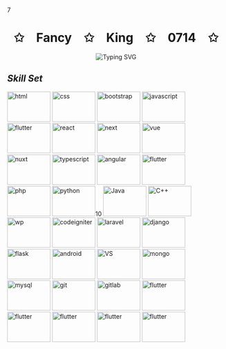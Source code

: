 7<!-- Hi there 👋 -->
<p align="center">
    <h1 align='center'>✩&emsp;Fancy&emsp;✩&emsp;King&emsp;✩&emsp;0714&emsp;✩</h1>
</p>
<p align="center"><img src="https://readme-typing-svg.herokuapp.com?font=Algerian&weight=700&size=28&pause=1000&color=9B49E3FF&center=true&vCenter=true&width=600&height=50&lines=Senior&emsp;Full&emsp;Stack&emsp;Developer;%2B7&emsp;Years&emsp;Of&emsp;Experience;Versatile+%7C+Familiar+%7C+High+Quality" alt="Typing SVG" />
</p>

## *Skill Set*

<p algin="right" width="320px">
    <img height="70" src="https://user-images.githubusercontent.com/86986628/166917156-8e41705c-9a45-40c9-91c5-88a9725581ae.svg" width="100" alt="html" style="max-width: 100%;">
    <img height="70" src="https://user-images.githubusercontent.com/86986628/186607307-19248a74-3ec4-4bfd-b368-d44a27b6606f.svg" width="100" alt="css" style="max-width: 100%;">
    <img height="70" src="https://user-images.githubusercontent.com/86986628/186607780-2ba1472e-07e5-4a98-9108-968ca3550229.svg" width="100" alt="bootstrap" style="max-width: 100%;">
    <img height="70" src="https://user-images.githubusercontent.com/86986628/186025766-5e1b4a99-194c-44c0-a345-791cc0910038.svg" width="100" alt="javascript" style="max-width: 100%;">
    <img height="70" src="https://user-images.githubusercontent.com/86986628/166917536-56a29dea-f9f0-449c-a3aa-19962ff21e95.svg" width="100" alt="flutter" style="max-width: 100%;">
    <img height="70" src="https://user-images.githubusercontent.com/86986628/186025841-0c104922-84d3-44ef-9dd4-328e62160068.svg" width="100" alt="react" style="max-width: 100%;">
    <img height="70" src="https://user-images.githubusercontent.com/86986628/186042940-666ff3ee-03b6-4ca3-b3a6-8639e84dc642.png" width="100" alt="next" style="max-width: 100%;">
    <img height="70" src="https://user-images.githubusercontent.com/86986628/186025905-170d6e48-45f8-4ff9-829c-e2f9a3ebc2be.svg" width="100" alt="vue" style="max-width: 100%;">
    <img height="70" src="https://user-images.githubusercontent.com/86986628/186025927-e6b4668e-5df8-4163-b8d4-25e70cab15b4.svg" width="100" alt="nuxt" style="max-width: 100%;">
    <img height="70" src="https://user-images.githubusercontent.com/86986628/186025974-69e906d5-5c58-4daa-b030-a6ef776049e2.svg" width="100" alt="typescript" style="max-width: 100%;">
    <img height="70" src="https://user-images.githubusercontent.com/86986628/186026019-32fff28c-32ad-41fd-8061-a0b5e3c34add.svg" width="100" alt="angular" style="max-width: 100%;">
    <img height="70" src="https://user-images.githubusercontent.com/86986628/166917450-ffa74495-fbca-4035-9a26-b5ce5cb4737b.svg" width="100" alt="flutter" style="max-width: 100%;">
    <img height="70" src="https://user-images.githubusercontent.com/86986628/186026679-d950eb7e-323a-47f3-9f86-7e6f08fdae76.svg" width="100" alt="php" style="max-width: 100%;">
    <img height="70" src="https://user-images.githubusercontent.com/86986628/186026687-d764be08-d4be-4204-bf22-08d0878e1706.svg" width="100" alt="python" style="max-width: 100%;">10
    <img height="70" src="https://user-images.githubusercontent.com/86986628/186026706-f5f79975-dc57-4227-a129-7c078232a04b.svg" width="100" alt="Java" style="max-width: 100%;">
    <img height="70" src="https://user-images.githubusercontent.com/86986628/166917507-ef0f9853-8cf3-4c2c-8144-7ca820a6f81a.svg" width="100" alt="C++" style="max-width: 100%;">
    <img height="70" src="https://user-images.githubusercontent.com/86986628/186043168-aede50c9-2543-4039-a23b-1bc1a768ccd2.png" width="100" alt="wp" style="max-width: 100%;">
    <img height="70" src="https://user-images.githubusercontent.com/86986628/186026981-c5bfd29e-b7c6-40e1-9fad-d3c3b7a6aa0c.svg" width="100" alt="codeigniter" style="max-width: 100%;">
    <img height="70" src="https://user-images.githubusercontent.com/86986628/186027027-c99f66d7-6b06-4e97-b960-1eaf54fa64c4.svg" width="100" alt="laravel" style="max-width: 100%;">
    <img height="70" src="https://user-images.githubusercontent.com/86986628/186027054-8096830d-efad-4e8d-978b-2136a75a50c7.svg" width="100" alt="django" style="max-width: 100%;">
    <img height="70" src="https://user-images.githubusercontent.com/86986628/186027080-6bea84b1-e7fb-4fa4-9602-a77043e7f797.svg" width="100" alt="flask" style="max-width: 100%;">
    <img height="70" src="https://user-images.githubusercontent.com/86986628/186043571-7390d603-7b42-46bb-9b4f-8e825504418c.png" width="100" alt="android" style="max-width: 100%;">
    <img height="70" src="https://user-images.githubusercontent.com/86986628/166917486-146d3393-a4a6-470f-be1e-0791516d422d.svg" width="100" alt="VS" style="max-width: 100%;">
    <img height="70" src="https://user-images.githubusercontent.com/86986628/186611812-c849fb14-df32-4419-9d9b-e455494e6062.svg" width="100" alt="mongo" style="max-width: 100%;">
    <img height="70" src="https://user-images.githubusercontent.com/86986628/166917553-eccece2f-4ad0-4cb1-aa24-01fa956999ec.svg" width="100" alt="mysql" style="max-width: 100%;">
    <img height="70" src="https://user-images.githubusercontent.com/86986628/186045949-1fb8064c-414e-4cf2-a3ca-c924a2e78cbc.png" width="100" alt="git" style="max-width: 100%;">
    <img height="70" src="https://user-images.githubusercontent.com/86986628/186612155-d7d06a1d-ddc9-4049-81cf-50ebad958c7b.svg" width="100" alt="gitlab" style="max-width: 100%;">
    <img height="70" src="https://user-images.githubusercontent.com/86986628/166917456-dc0e14b7-8397-4d92-b671-cd0ca44fba80.svg" width="100" alt="flutter" style="max-width: 100%;">
    <img height="70" src="https://user-images.githubusercontent.com/86986628/166917469-dd9db3c6-19e8-4fe9-8f85-7b16c1d64fad.svg" width="100" alt="flutter" style="max-width: 100%;">
    <img height="70" src="https://user-images.githubusercontent.com/86986628/166917503-65300634-43fe-42c6-b99b-d05fd62751bf.svg" width="100" alt="flutter" style="max-width: 100%;">
    <img height="70" src="https://user-images.githubusercontent.com/86986628/186612788-4c28e7d7-d0f9-4a00-a812-808284502e25.svg" width="100" alt="flutter" style="max-width: 100%;">
    <img height="70" src="https://user-images.githubusercontent.com/86986628/186612756-58211f7d-f4fa-492b-9db1-434abc0a4083.svg" width="100" alt="flutter" style="max-width: 100%;">
</p>
